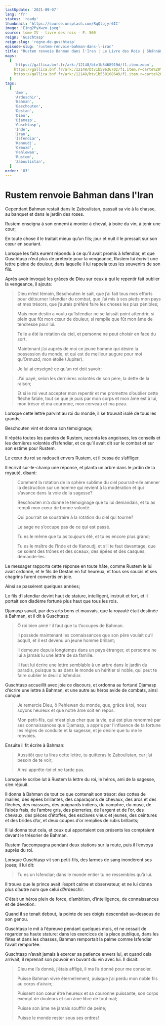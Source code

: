 ```yaml
---
lastUpdate: '2021-09-07'
lang: 'fr'
status: 'ready'
thumbnail: 'https://source.unsplash.com/RqQtpjyr6II'
image: 'E1ng2PyXwzo.jpeg'
source: tome IV - livre des rois - P. 560
reign: 'Guschtasp'
reign-slug: 'regne-de-guschtasp'
episode-slug: 'rustem-renvoie-bahman-dans-l-iran'
title: "Rustem renvoie Bahman dans l'Iran | Le Livre des Rois | Shâhnâmeh"
maps:
  [
    'https://gallica.bnf.fr/ark:/12148/btv1b8468919d/f1.item.zoom',
    https://gallica.bnf.fr/ark:/12148/btv1b5963670z/f1.item.r=carte%20touran.zoom,
    https://gallica.bnf.fr/ark:/12148/btv1b550108649/f1.item.r=carte%20touran.zoom,
  ]
tags:
  [
    'âme',
    'Ardeschir',
    'Bahman',
    'Beschouten',
    'Destan',
    'Dieu',
    'Djamasp',
    'Guschtasp',
    'Inde',
    'Iran',
    'Isfendiar',
    'Kanoudj',
    'Ormuzd',
    'Pehlewan',
    'Rustem',
    'Zaboulistan',
  ]
order: '83'
---
```


<!-- LTeX: language=fr -->

# Rustem renvoie Bahman dans l'Iran

Cependant Bahman restait dans le Zaboulistan, passait sa vie à la chasse, au banquet et dans le jardin des roses.

Rustem enseigna à son ennemi à monter à cheval, à boire du vin, à tenir une cour;

En toute chose il le traitait mieux qu’un fils; jour et nuit il le pressait sur son cœur en souriant.

Lorsque les faits eurent répondu à ce qu’il avait promis à Isfendiar, et que Guschtasp n’eut plus de prétexte pour la vengeance, Rustem lui écrivit une lettre pleine de douleur, dans laquelle il lui rappela tous les souvenirs de son fils.

Après avoir invoqué les grâces de Dieu sur ceux à qui le repentir fait oublier la vengeance, il ajouta:

> Dieu m’est témoin, Beschouten le sait, que j’ai fait tous mes efforts pour détourner Isfendiar du combat, que j’ai mis à ses pieds mon pays et mes trésors, que j’aurais préféré faire les choses les plus pénibles;
>
> Mais mon destin a voulu qu’Isfendiar ne se laissât point attendrir, si plein que fût mon cœur de douleur, si remplie que fût mon âme de tendresse pour lui.
>
> Telle a été la rotation du ciel, et personne ne peut choisir en face du sort.
>
> Maintenant j’ai auprès de moi ce jeune homme qui désire la possession du monde, et qui est de meilleur augure pour moi qu’Ormuzd, mon étoile (Jupiter).
>
> Je lui ai enseigné ce qu’un roi doit savoir;

> J’ai payé, selon les dernières volontés de son père, la dette de la raison;
>
> Et si le roi veut accepter mon repentir et me promettre d’oublier cette flèche fatale, tout ce que je puis par mon corps et mon âme est à lui, mon trésor et ma couronne, mon cerveau et ma peau.

Lorsque cette lettre parvint au roi du monde, il se trouvait isolé de tous les grands;

Beschouten vint et donna son témoignage;

Il répéta toutes les paroles de Rustem, raconta les angoisses, les conseils et les dernières volontés d’Isfendiar, et ce qu’il avait dit sur le combat et sur son estime pour Rustem.

Le cœur du roi se radoucit envers Rustem, et il cessa de s’affliger.

Il écrivit sur-le-champ une réponse, et planta un arbre dans le jardin de la royauté, disant:

> Comment la rotation de la sphère sublime du ciel pourrait-elle amener la destruction sur un homme qui revient à la modération et qui s’avance dans la voie de la sagesse?
>
> Beschouten m’a donné le témoignage que tu lui demandais, et tu as rempli mon cœur de bonne volonté.
>
> Qui pourrait se soustraire à la rotation du ciel qui tourne?
>
> Le sage ne s’occupe pas de ce qui est passé.
>
> Tu es le même que tu as toujours été, et tu es encore plus grand;
>
> Tu es le maître de l’Inde et de Kanoudj, et s’il te faut davantage, que ce soient des trônes et des sceaux, des épées et des casques, demande-les.

Le messager rapporta cette réponse en toute hâte, comme Rustem le lui avait ordonné, et le fils de Destan en fut heureux, et tous ses soucis et ses chagrins furent convertis en joie.

Ainsi se passèrent quelques années;

Le fils d’Isfendiar devint haut de stature, intelligent, instruit et fort, et il portait son diadème fortuné plus haut que tous les rois.

Djamasp savait, par des arts bons et mauvais, que la royauté était destinée à Bahman, et il dit à Guschtasp:

> Ô roi bien aimé ! il faut que tu t’occupes de Bahman.
>
> Il possède maintenant les connaissances que son père voulait qu’il acquît, et il est devenu un jeune homme brillant;
>
> Il demeure depuis longtemps dans un pays étranger, et personne ne lui a jamais lu une lettre de sa famille.
>
> Il faut lui écrire une lettre semblable à un arbre dans le jardin du paradis, puisque tu as dans le monde un héritier si noble, qui peut te faire oublier le deuil d’Isfendiar.

Guschtasp accueillit avec joie ce discours, et ordonna au fortuné Djamasp d’écrire une lettre à Bahman, et une autre au héros avide de combats, ainsi conçue:

> Je remercie Dieu, ô Pehlewan du monde, que, grâce à toi, nous soyons heureux et que notre âme soit en repos.
>
> Mon petit-fils, qui m’est plus cher que la vie, qui est plus renommé par ses connaissances que Djamasp, a appris par l’influence de ta fortune les règles de conduite et la sagesse, et je désire que tu me le renvoies.

Ensuite il fit écrire à Bahman:

> Aussitôt que tu liras cette lettre, tu quitteras le Zaboulistan, car j’ai besoin de te voir;
>
> Ainsi apprête-toi et ne tarde pas.

Lorsque le scribe lut à Rustem la lettre du roi, le héros, ami de la sagesse, s’en réjouit.

Il donna à Bahman de tout ce que contenait son trésor: des cottes de mailles, des épées brillantes, des caparaçons de chevaux, des arcs et des flèches, des massues, des poignards indiens, du camphre, du musc, de l’aloès frais, de l’ambre gris, des pierreries, de l’argent et de l’or, des chevaux, des pièces d’étoffes, des esclaves vieux et jeunes, des ceintures et des brides d’or, et deux coupes d’or remplies de rubis brillants;

Il lui donna tout cela, et ceux qui apportaient ces présents les comptaient devant le trésorier de Bahman.

Rustem l’accompagna pendant deux stations sur la route, puis il l’envoya auprès du roi.

Lorsque Guschtasp vit son petit-fils, des larmes de sang inondèrent ses joues; il lui dit:

> Tu es un Isfendiar; dans le monde entier tu ne ressembles qu’à lui.

Il trouva que le prince avait l’esprit calme et observateur, et ne lui donna plus d’autre nom que celui d’Ardeschir.

C’était un héros plein de force, d’ambition, d’intelligence, de connaissances et de dévotion.

Quand il se tenait debout, la pointe de ses doigts descendait au-dessous de son genou.

Guschtasp le mit à l’épreuve pendant quelques mois, et ne cessait de regarder sa haute stature: dans les exercices de la place publique, dans les fêtes et dans les chasses, Bahman remportait la palme comme Isfendiar l’avait remportée.

Guschtasp n’avait jamais à exercer sa patience envers lui, et quand cela arrivait, il reprenait son pouvoir en buvant du vin avec lui. Il disait:

> Dieu me l’a donné, j’étais affligé, il me l’a donné pour me consoler.
>
> Puisse Bahman vivre éternellement, puisque j’ai perdu mon noble fils au corps d’airain;
>
> Puissent son cœur être heureux et sa couronne puissante, son corps exempt de douleurs et son âme libre de tout mal;
>
> Puisse son âme ne jamais souffrir de peine;
>
> Puisse le monde rester sous ses ordres!
